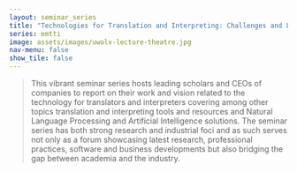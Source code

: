 ```yaml
---
layout: seminar_series
title: "Technologies for Translation and Interpreting: Challenges and Latest Developments"
series: emtti
image: assets/images/uwolv-lecture-theatre.jpg
nav-menu: false
show_tile: false
---
```


> This vibrant seminar series hosts leading scholars and CEOs of companies to report on their work and vision related to the technology for translators and interpreters covering among other topics translation and interpreting tools and resources and Natural Language Processing and Artificial Intelligence solutions. The seminar series has both strong research and industrial foci and as such serves not only as a forum showcasing latest research, professional practices, software and business developments but also bridging the gap between academia and the industry.
